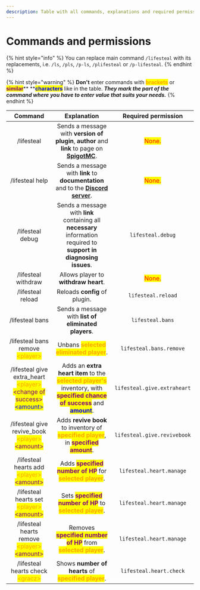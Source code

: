 ```yaml
---
description: Table with all commands, explanations and required permissions.
---
```


# Commands and permissions

{% hint style="info" %}
You can replace main command `/lifesteal` with its replacements, i.e. `/ls`, `/pls`, `/p-ls`, `/plifesteal` or `/p-lifesteal`.
{% endhint %}

{% hint style="warning" %}
**Don't** enter commands with <mark style="color:orange;">**brackets**</mark> or <mark style="color:purple;">**similar**</mark>**  **<mark style="color:blue;">**characters**</mark> <mark style="color:blue;"></mark><mark style="color:blue;"></mark> like in the table. _**They mark the part of the command where you have to enter value that suits your needs.**_
{% endhint %}

|                                                                                    Command                                                                                   |                                                                                                            Explanation                                                                                                           |          Required permission          |
| :--------------------------------------------------------------------------------------------------------------------------------------------------------------------------: | :------------------------------------------------------------------------------------------------------------------------------------------------------------------------------------------------------------------------------: | :-----------------------------------: |
|                                                                                  /lifesteal                                                                                  |                                            Sends a message with **version of plugin**, **author** and **link** to page on [**SpigotMC**](https://www.spigotmc.org/resources/101967/).                                            | <mark style="color:red;">None.</mark> |
|                                                                                /lifesteal help                                                                               |                                                        Sends a message with **link** to **documentation** and to the [**Discord server**](https://discord.gg/8sjwaQTHGC).                                                        | <mark style="color:red;">None.</mark> |
|                                                                               /lifesteal debug                                                                               |                                                       Sends a message with **link** containing all **necessary** information required to **support in diagnosing issues**.                                                       |           `lifesteal.debug`           |
|                                                                              /lifesteal withdraw                                                                             |                                                                                               Allows player to **withdraw heart**.                                                                                               | <mark style="color:red;">None.</mark> |
|                                                                               /lifesteal reload                                                                              |                                                                                                   Reloads **config** of plugin.                                                                                                  |           `lifesteal.reload`          |
|                                                                                /lifesteal bans                                                                               |                                                                                       Sends a message with **list of eliminated players**.                                                                                       |            `lifesteal.bans`           |
|                                                      /lifesteal bans remove <mark style="color:orange;">\<player></mark>                                                     |                                                                             Unbans <mark style="color:orange;">**selected eliminated player**</mark>.                                                                            |        `lifesteal.bans.remove`        |
| /lifesteal give extra\_heart <mark style="color:orange;">\<player></mark> <mark style="color:purple;">\<change of success></mark> <mark style="color:blue;">\<amount></mark> | Adds an **extra heart item** to the <mark style="color:orange;">**selected player's**</mark> inventory, with <mark style="color:purple;">**specified chance of success**</mark> and <mark style="color:blue;">**amount**</mark>. |      `lifesteal.give.extraheart`      |
|                            /lifesteal give revive\_book <mark style="color:orange;">\<player></mark> <mark style="color:purple;">\<amount></mark>                            |                                     Adds **revive book** to inventory of <mark style="color:orange;">**specified player**</mark>, in <mark style="color:purple;">**specified amount**</mark>.                                    |      `lifesteal.give.revivebook`      |
|                                /lifesteal hearts add <mark style="color:orange;">\<player></mark> <mark style="color:purple;">\<amount></mark>                               |                                                  Adds <mark style="color:purple;">**specified number of HP**</mark> for <mark style="color:orange;">**selected player**</mark>.                                                  |        `lifesteal.heart.manage`       |
|                                /lifesteal hearts set <mark style="color:orange;">\<player></mark> <mark style="color:purple;">\<amount></mark>                               |                                                   Sets <mark style="color:purple;">**specified number of HP**</mark> to <mark style="color:orange;">**selected player**</mark>.                                                  |        `lifesteal.heart.manage`       |
|                              /lifesteal hearts remove <mark style="color:orange;">\<player></mark> <mark style="color:purple;">\<amount></mark>                              |                                                Removes <mark style="color:purple;">**specified number of HP**</mark> from <mark style="color:orange;">**selected player**</mark>.                                                |        `lifesteal.heart.manage`       |
|                                                      /lifesteal hearts check <mark style="color:orange;">\<gracz></mark>                                                     |                                                                      Shows **number of hearts** of <mark style="color:orange;">**specified player**</mark>.                                                                      |        `lifesteal.heart.check`        |
